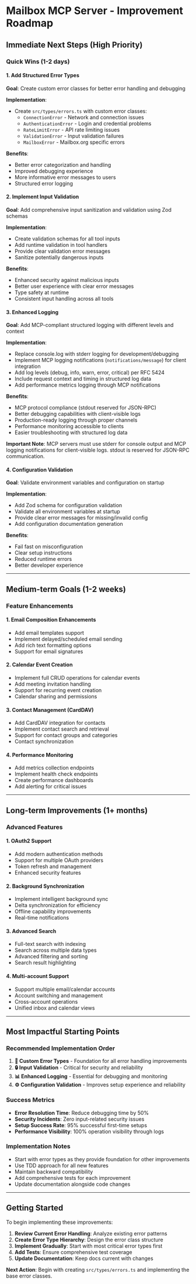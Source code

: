 # Mailbox MCP Server - Improvement Roadmap

## **Immediate Next Steps (High Priority)**

### **Quick Wins (1-2 days)**

#### 1. **Add Structured Error Types**
**Goal**: Create custom error classes for better error handling and debugging

**Implementation**:
- Create `src/types/errors.ts` with custom error classes:
  - `ConnectionError` - Network and connection issues
  - `AuthenticationError` - Login and credential problems  
  - `RateLimitError` - API rate limiting issues
  - `ValidationError` - Input validation failures
  - `MailboxError` - Mailbox.org specific errors

**Benefits**:
- Better error categorization and handling
- Improved debugging experience
- More informative error messages to users
- Structured error logging

#### 2. **Implement Input Validation**
**Goal**: Add comprehensive input sanitization and validation using Zod schemas

**Implementation**:
- Create validation schemas for all tool inputs
- Add runtime validation in tool handlers
- Provide clear validation error messages
- Sanitize potentially dangerous inputs

**Benefits**:
- Enhanced security against malicious inputs
- Better user experience with clear error messages
- Type safety at runtime
- Consistent input handling across all tools

#### 3. **Enhanced Logging**
**Goal**: Add MCP-compliant structured logging with different levels and context

**Implementation**:
- Replace console.log with stderr logging for development/debugging
- Implement MCP logging notifications (`notifications/message`) for client integration
- Add log levels (debug, info, warn, error, critical) per RFC 5424
- Include request context and timing in structured log data
- Add performance metrics logging through MCP notifications

**Benefits**:
- MCP protocol compliance (stdout reserved for JSON-RPC)
- Better debugging capabilities with client-visible logs
- Production-ready logging through proper channels
- Performance monitoring accessible to clients
- Easier troubleshooting with structured log data

**Important Note**: MCP servers must use stderr for console output and MCP logging notifications for client-visible logs. stdout is reserved for JSON-RPC communication.

#### 4. **Configuration Validation**
**Goal**: Validate environment variables and configuration on startup

**Implementation**:
- Add Zod schema for configuration validation
- Validate all environment variables at startup
- Provide clear error messages for missing/invalid config
- Add configuration documentation generation

**Benefits**:
- Fail fast on misconfiguration
- Clear setup instructions
- Reduced runtime errors
- Better developer experience

---

## **Medium-term Goals (1-2 weeks)**

### **Feature Enhancements**

#### 1. **Email Composition Enhancements**
- Add email templates support
- Implement delayed/scheduled email sending
- Add rich text formatting options
- Support for email signatures

#### 2. **Calendar Event Creation**
- Implement full CRUD operations for calendar events
- Add meeting invitation handling
- Support for recurring event creation
- Calendar sharing and permissions

#### 3. **Contact Management (CardDAV)**
- Add CardDAV integration for contacts
- Implement contact search and retrieval
- Support for contact groups and categories
- Contact synchronization

#### 4. **Performance Monitoring**
- Add metrics collection endpoints
- Implement health check endpoints
- Create performance dashboards
- Add alerting for critical issues

---

## **Long-term Improvements (1+ months)**

### **Advanced Features**

#### 1. **OAuth2 Support**
- Add modern authentication methods
- Support for multiple OAuth providers
- Token refresh and management
- Enhanced security features

#### 2. **Background Synchronization**
- Implement intelligent background sync
- Delta synchronization for efficiency
- Offline capability improvements
- Real-time notifications

#### 3. **Advanced Search**
- Full-text search with indexing
- Search across multiple data types
- Advanced filtering and sorting
- Search result highlighting

#### 4. **Multi-account Support**
- Support multiple email/calendar accounts
- Account switching and management
- Cross-account operations
- Unified inbox and calendar views

---

## **Most Impactful Starting Points**

### **Recommended Implementation Order**

1. **🚀 Custom Error Types** - Foundation for all error handling improvements
2. **🔒 Input Validation** - Critical for security and reliability
3. **📊 Enhanced Logging** - Essential for debugging and monitoring
4. **⚙️ Configuration Validation** - Improves setup experience and reliability

### **Success Metrics**

- **Error Resolution Time**: Reduce debugging time by 50%
- **Security Incidents**: Zero input-related security issues
- **Setup Success Rate**: 95% successful first-time setups
- **Performance Visibility**: 100% operation visibility through logs

### **Implementation Notes**

- Start with error types as they provide foundation for other improvements
- Use TDD approach for all new features
- Maintain backward compatibility
- Add comprehensive tests for each improvement
- Update documentation alongside code changes

---

## **Getting Started**

To begin implementing these improvements:

1. **Review Current Error Handling**: Analyze existing error patterns
2. **Create Error Type Hierarchy**: Design the error class structure
3. **Implement Gradually**: Start with most critical error types first
4. **Add Tests**: Ensure comprehensive test coverage
5. **Update Documentation**: Keep docs current with changes

**Next Action**: Begin with creating `src/types/errors.ts` and implementing the base error classes.